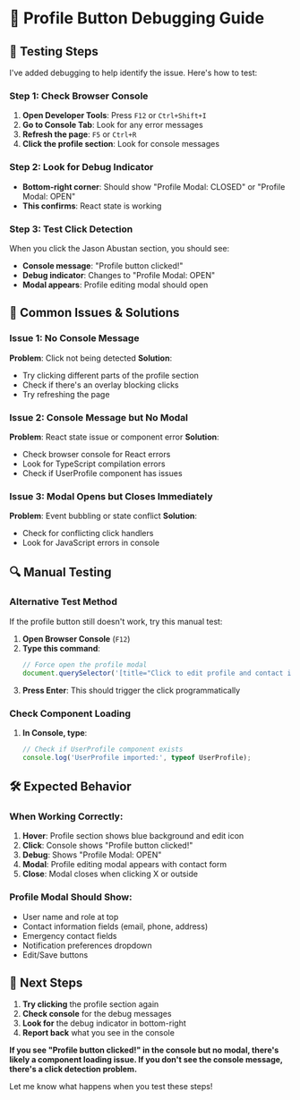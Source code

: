 # 🔧 Profile Button Debugging Guide

## 🎯 **Testing Steps**

I've added debugging to help identify the issue. Here's how to test:

### **Step 1: Check Browser Console**
1. **Open Developer Tools**: Press `F12` or `Ctrl+Shift+I`
2. **Go to Console Tab**: Look for any error messages
3. **Refresh the page**: `F5` or `Ctrl+R`
4. **Click the profile section**: Look for console messages

### **Step 2: Look for Debug Indicator**
- **Bottom-right corner**: Should show "Profile Modal: CLOSED" or "Profile Modal: OPEN"
- **This confirms**: React state is working

### **Step 3: Test Click Detection**
When you click the Jason Abustan section, you should see:
- **Console message**: "Profile button clicked!"
- **Debug indicator**: Changes to "Profile Modal: OPEN"
- **Modal appears**: Profile editing modal should open

## 🚨 **Common Issues & Solutions**

### **Issue 1: No Console Message**
**Problem**: Click not being detected
**Solution**: 
- Try clicking different parts of the profile section
- Check if there's an overlay blocking clicks
- Try refreshing the page

### **Issue 2: Console Message but No Modal**
**Problem**: React state issue or component error
**Solution**:
- Check browser console for React errors
- Look for TypeScript compilation errors
- Check if UserProfile component has issues

### **Issue 3: Modal Opens but Closes Immediately**
**Problem**: Event bubbling or state conflict
**Solution**:
- Check for conflicting click handlers
- Look for JavaScript errors in console

## 🔍 **Manual Testing**

### **Alternative Test Method**
If the profile button still doesn't work, try this manual test:

1. **Open Browser Console** (`F12`)
2. **Type this command**:
   ```javascript
   // Force open the profile modal
   document.querySelector('[title="Click to edit profile and contact information"]').click();
   ```
3. **Press Enter**: This should trigger the click programmatically

### **Check Component Loading**
1. **In Console, type**:
   ```javascript
   // Check if UserProfile component exists
   console.log('UserProfile imported:', typeof UserProfile);
   ```

## 🛠️ **Expected Behavior**

### **When Working Correctly:**
1. **Hover**: Profile section shows blue background and edit icon
2. **Click**: Console shows "Profile button clicked!"
3. **Debug**: Shows "Profile Modal: OPEN"
4. **Modal**: Profile editing modal appears with contact form
5. **Close**: Modal closes when clicking X or outside

### **Profile Modal Should Show:**
- User name and role at top
- Contact information fields (email, phone, address)
- Emergency contact fields
- Notification preferences dropdown
- Edit/Save buttons

## 🔄 **Next Steps**

1. **Try clicking** the profile section again
2. **Check console** for the debug messages
3. **Look for** the debug indicator in bottom-right
4. **Report back** what you see in the console

**If you see "Profile button clicked!" in the console but no modal, there's likely a component loading issue. If you don't see the console message, there's a click detection problem.**

Let me know what happens when you test these steps!



